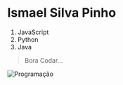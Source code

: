 # Ismael Silva Pinho
1. JavaScript
2. Python
3. Java
> Bora Codar...

![Programação](https://www.gfinfo.com.br/wp-content/uploads/2023/06/principais-linguagens-de-programacao.png)
